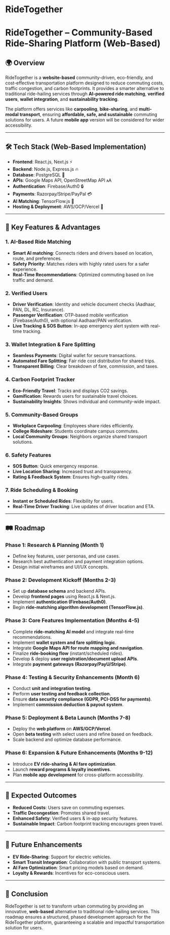 # RideTogether

# RideTogether – Community-Based Ride-Sharing Platform (Web-Based)

## 🌍 Overview

RideTogether is a **website-based** community-driven, eco-friendly, and cost-effective transportation platform designed to reduce commuting costs, traffic congestion, and carbon footprints. It provides a smarter alternative to traditional ride-hailing services through **AI-powered ride matching**, **verified users**, **wallet integration**, and **sustainability tracking**.

The platform offers services like **carpooling**, **bike-sharing**, and **multi-modal transport**, ensuring **affordable, safe, and sustainable** commuting solutions for users. A future **mobile app** version will be considered for wider accessibility.

---

## 🛠 Tech Stack (Web-Based Implementation)

- **Frontend**: React.js, Next.js ⚡
- **Backend**: Node.js, Express.js 🔥
- **Database**: PostgreSQL 🐄
- **APIs**: Google Maps API, OpenStreetMap API 🗚
- **Authentication**: Firebase/Auth0 🔒
- **Payments**: Razorpay/Stripe/PayPal 💳
- **AI Matching**: TensorFlow\.js 🤖
- **Hosting & Deployment**: AWS/GCP/Vercel 🚀

---

## 🚀 Key Features & Advantages

### 1. AI-Based Ride Matching

- **Smart AI matching**: Connects riders and drivers based on location, route, and preferences.
- **Safety Priority**: Matches riders with highly rated users for a safer experience.
- **Real-Time Recommendations**: Optimized commuting based on live traffic and demand.

### 2. Verified Users

- **Driver Verification**: Identity and vehicle document checks (Aadhaar, PAN, DL, RC, Insurance).
- **Passenger Verification**: OTP-based mobile verification (Firebase/Auth0), with optional Aadhaar/PAN verification.
- **Live Tracking & SOS Button**: In-app emergency alert system with real-time tracking.

### 3. Wallet Integration & Fare Splitting

- **Seamless Payments**: Digital wallet for secure transactions.
- **Automated Fare Splitting**: Fair ride cost distribution for shared trips.
- **Transparent Billing**: Clear breakdown of fare, commission, and taxes.

### 4. Carbon Footprint Tracker

- **Eco-Friendly Travel**: Tracks and displays CO2 savings.
- **Gamification**: Rewards users for sustainable travel choices.
- **Sustainability Insights**: Shows individual and community-wide impact.

### 5. Community-Based Groups

- **Workplace Carpooling**: Employees share rides efficiently.
- **College Rideshare**: Students coordinate campus commutes.
- **Local Community Groups**: Neighbors organize shared transport solutions.

### 6. Safety Features

- **SOS Button**: Quick emergency response.
- **Live Location Sharing**: Increased trust and transparency.
- **Rating & Feedback System**: Ensures high-quality rides.

### 7. Ride Scheduling & Booking

- **Instant or Scheduled Rides**: Flexibility for users.
- **Real-Time Driver Tracking**: Live updates of driver location and ETA.

---

## 🛤️ Roadmap

### **Phase 1: Research & Planning (Month 1)**

- Define key features, user personas, and use cases.
- Research best authentication and payment integration options.
- Design initial wireframes and UI/UX concepts.

### **Phase 2: Development Kickoff (Months 2-3)**

- Set up **database schema** and backend APIs.
- Develop **frontend pages** using React.js & Next.js.
- Implement **authentication (Firebase/Auth0)**.
- Begin **ride-matching algorithm development (TensorFlow\.js)**.

### **Phase 3: Core Features Implementation (Months 4-5)**

- Complete **ride-matching AI model** and integrate real-time recommendations.
- Implement **wallet system and fare splitting logic**.
- Integrate **Google Maps API for route mapping and navigation**.
- Finalize **ride-booking flow** (instant/scheduled rides).
- Develop & deploy **user registration/document upload APIs**.
- Integrate **payment gateways (Razorpay/PayU/Stripe)**.

### **Phase 4: Testing & Security Enhancements (Month 6)**

- Conduct **unit and integration testing**.
- Perform **user testing and feedback collection**.
- Ensure **data security compliance (GDPR, PCI-DSS for payments)**.
- Implement **commission deduction & payout system**.

### **Phase 5: Deployment & Beta Launch (Months 7-8)**

- Deploy the **web platform** on **AWS/GCP/Vercel**.
- Open **beta testing** with select users and refine based on feedback.
- Scale backend and optimize database performance.

### **Phase 6: Expansion & Future Enhancements (Months 9-12)**

- Introduce **EV ride-sharing & AI fare optimization**.
- Launch **reward programs & loyalty incentives**.
- Plan **mobile app development** for cross-platform accessibility.

---

## 🎯 Expected Outcomes

- **Reduced Costs**: Users save on commuting expenses.
- **Traffic Decongestion**: Promotes shared travel.
- **Enhanced Safety**: Verified users & in-app security features.
- **Sustainable Impact**: Carbon footprint tracking encourages green travel.

---

## 🔮 Future Enhancements

- **EV Ride-Sharing**: Support for electric vehicles.
- **Smart Transit Integration**: Collaboration with public transport systems.
- **AI Fare Optimization**: Smart pricing models based on demand.
- **Loyalty & Rewards**: Incentives for eco-conscious users.

---

## 🏁 Conclusion

RideTogether is set to transform urban commuting by providing an innovative, **web-based** alternative to traditional ride-hailing services. This roadmap ensures a structured, phased development approach for the RideTogether platform, guaranteeing a scalable and impactful transportation solution for users.


